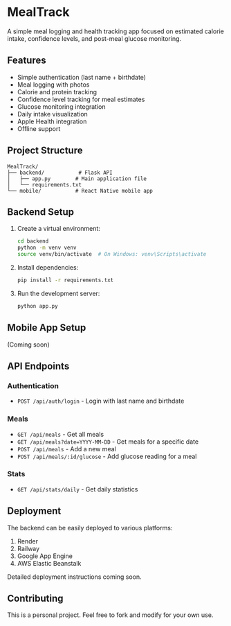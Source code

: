 # MealTrack

A simple meal logging and health tracking app focused on estimated calorie intake, confidence levels, and post-meal glucose monitoring.

## Features

- Simple authentication (last name + birthdate)
- Meal logging with photos
- Calorie and protein tracking
- Confidence level tracking for meal estimates
- Glucose monitoring integration
- Daily intake visualization
- Apple Health integration
- Offline support

## Project Structure

```
MealTrack/
├── backend/           # Flask API
│   ├── app.py        # Main application file
│   └── requirements.txt
└── mobile/           # React Native mobile app
```

## Backend Setup

1. Create a virtual environment:
   ```bash
   cd backend
   python -m venv venv
   source venv/bin/activate  # On Windows: venv\Scripts\activate
   ```

2. Install dependencies:
   ```bash
   pip install -r requirements.txt
   ```

3. Run the development server:
   ```bash
   python app.py
   ```

## Mobile App Setup

(Coming soon)

## API Endpoints

### Authentication
- `POST /api/auth/login` - Login with last name and birthdate

### Meals
- `GET /api/meals` - Get all meals
- `GET /api/meals?date=YYYY-MM-DD` - Get meals for a specific date
- `POST /api/meals` - Add a new meal
- `POST /api/meals/:id/glucose` - Add glucose reading for a meal

### Stats
- `GET /api/stats/daily` - Get daily statistics

## Deployment

The backend can be easily deployed to various platforms:

1. Render
2. Railway
3. Google App Engine
4. AWS Elastic Beanstalk

Detailed deployment instructions coming soon.

## Contributing

This is a personal project. Feel free to fork and modify for your own use.
